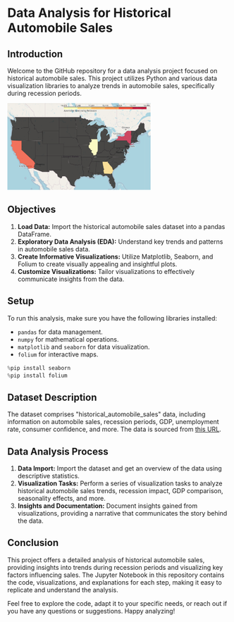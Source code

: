 # Data Analysis for Historical Automobile Sales

## Introduction
Welcome to the GitHub repository for a data analysis project focused on historical automobile sales. This project utilizes Python and various data visualization libraries to analyze trends in automobile sales, specifically during recession periods.

<img src="https://github.com/eduardoalvarz/Data-Analysis-for-Historical-Automobile-Sales/blob/main/Figures/mapp.PNG" width="325">

## Objectives
1. **Load Data:** Import the historical automobile sales dataset into a pandas DataFrame.
2. **Exploratory Data Analysis (EDA):** Understand key trends and patterns in automobile sales data.
3. **Create Informative Visualizations:** Utilize Matplotlib, Seaborn, and Folium to create visually appealing and insightful plots.
4. **Customize Visualizations:** Tailor visualizations to effectively communicate insights from the data.

## Setup
To run this analysis, make sure you have the following libraries installed:
- `pandas` for data management.
- `numpy` for mathematical operations.
- `matplotlib` and `seaborn` for data visualization.
- `folium` for interactive maps.

```python
%pip install seaborn
%pip install folium
```

## Dataset Description
The dataset comprises "historical_automobile_sales" data, including information on automobile sales, recession periods, GDP, unemployment rate, consumer confidence, and more. The data is sourced from [this URL](https://cf-courses-data.s3.us.cloud-object-storage.appdomain.cloud/IBMDeveloperSkillsNetwork-DV0101EN-SkillsNetwork/Data%20Files/historical_automobile_sales.csv).

## Data Analysis Process
1. **Data Import:** Import the dataset and get an overview of the data using descriptive statistics.
2. **Visualization Tasks:** Perform a series of visualization tasks to analyze historical automobile sales trends, recession impact, GDP comparison, seasonality effects, and more.
3. **Insights and Documentation:** Document insights gained from visualizations, providing a narrative that communicates the story behind the data.

## Conclusion
This project offers a detailed analysis of historical automobile sales, providing insights into trends during recession periods and visualizing key factors influencing sales. The Jupyter Notebook in this repository contains the code, visualizations, and explanations for each step, making it easy to replicate and understand the analysis.

Feel free to explore the code, adapt it to your specific needs, or reach out if you have any questions or suggestions. Happy analyzing!
